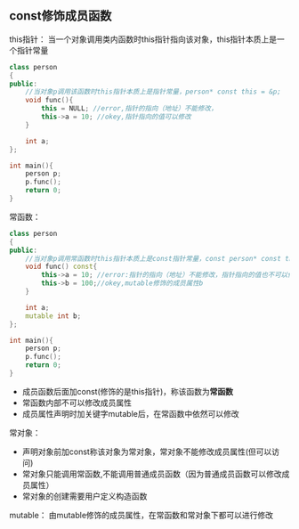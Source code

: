 ## const修饰成员函数

this指针：
当一个对象调用类内函数时this指针指向该对象，this指针本质上是一个指针常量
```cpp
class person
{
public:
    //当对象p调用该函数时this指针本质上是指针常量，person* const this = &p;
    void func(){
        this = NULL; //error,指针的指向（地址）不能修改，
        this->a = 10; //okey,指针指向的值可以修改
    }

    int a;
};

int main(){
    person p;
    p.func();
    return 0;
}
```

常函数：
```cpp
class person
{
public:
    //当对象p调用常函数时this指针本质上是const指针常量，const person* const this = &p;
    void func() const{
        this->a = 10; //error:指针的指向（地址）不能修改，指针指向的值也不可以修改
        this->b = 100;//okey,mutable修饰的成员属性b
    }

    int a;
    mutable int b;
};

int main(){
    person p;
    p.func();
    return 0;
}
```
* 成员函数后面加const(修饰的是this指针)，称该函数为**常函数**
* 常函数内部不可以修改成员属性
* 成员属性声明时加关键字mutable后，在常函数中依然可以修改


常对象：
* 声明对象前加const称该对象为常对象，常对象不能修改成员属性(但可以访问)
* 常对象只能调用常函数,不能调用普通成员函数（因为普通成员函数可以修改成员属性）
* 常对象的创建需要用户定义构造函数


mutable：
由mutable修饰的成员属性，在常函数和常对象下都可以进行修改
